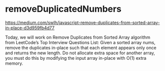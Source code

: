 # removeDuplicatedNumbers
https://medium.com/swlh/javascript-remove-duplicates-from-sorted-array-in-place-d3d959fb4d77

Today, we will work on Remove Duplicates from Sorted Array algorithm from LeetCode’s Top Interview Questions List:
Given a sorted array nums, remove the duplicates in-place such that each element appears only once and returns the new length.
Do not allocate extra space for another array, you must do this by modifying the input array in-place with O(1) extra memory.
